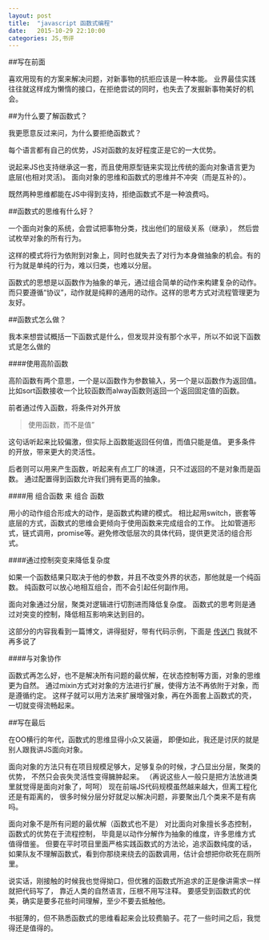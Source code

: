 ```yaml
---
layout: post
title:  "javascript 函数式编程"
date:   2015-10-29 22:10:00
categories: JS,书评
---
```


##写在前面

喜欢用现有的方案来解决问题，对新事物的抗拒应该是一种本能。
业界最佳实践往往就这样成为懒惰的接口，在拒绝尝试的同时，也失去了发掘新事物美好的机会。

##为什么要了解函数式？

我更愿意反过来问，为什么要拒绝函数式？

每个语言都有自己的优势，JS对函数的友好程度正是它的一大优势。

说起来JS也支持继承这一套，而且使用原型链来实现比传统的面向对象语言更为底层(也相对灵活)。
面向对象的思维和函数式的思维并不冲突（而是互补的）。

既然两种思维都能在JS中得到支持，拒绝函数式不是一种浪费吗。

##函数式的思维有什么好？

一个面向对象的系统，会尝试把事物分类，找出他们的层级关系（继承），
然后尝试枚举对象的所有行为。

这样的模式将行为依附到对象上，同时也就失去了对行为本身做抽象的机会。有的行为就是单纯的行为，难以归类，也难以分层。

函数式的思想是以函数作为抽象的单元，通过组合简单的动作来构建复杂的动作。
而只要遵循“协议”，动作就是纯粹的通用的动作。这样的思考方式对流程管理更为友好。

##函数式怎么做？

我本来想尝试概括一下函数式是什么，但发现并没有那个水平，所以不如说下函数式是怎么做的

####使用高阶函数

高阶函数有两个意思，一个是以函数作为参数输入，另一个是以函数作为返回值。
比如sort函数接收一个比较函数而alway函数则返回一个返回固定值的函数。

前者通过传入函数，将条件对外开放
>使用函数，而不是值”

这句话听起来比较偏激，但实际上函数能返回任何值，而值只能是值。
更多条件的开放，带来更大的灵活性。

后者则可以用来产生函数，听起来有点工厂的味道，只不过返回的不是对象而是函数。
通过配置得到函数允许我们拥有更高的抽象。

####用 组合函数 来 组合 函数

用小的动作组合形成大的动作，是函数式构建的模式。
相比起用switch，嵌套等底层的方式，函数式的思维会更倾向于使用函数来完成组合的工作。
比如管道形式，链式调用，promise等。避免修改低层次的具体代码，提供更灵活的组合形式。

####通过控制突变来降低复杂度

如果一个函数结果只取决于他的参数，并且不改变外界的状态，那他就是一个纯函数。
纯函数可以放心地相互组合，而不会引起任何副作用。

面向对象通过分层，聚类对逻辑进行切割进而降低复杂度。
函数式的思考则是通过对突变的控制，降低相互影响来达到目的。

这部分的内容我看到一篇博文，讲得挺好，带有代码示例，下面是
[传送门](http://blog.leapoahead.com/2015/09/19/function-as-first-class-citizen/)
我就不再多说了

####与对象协作

函数式再怎么好，也不是解决所有问题的最优解，在状态控制等方面，对象的思维更为自然。
通过mixin方式对对象的方法进行扩展，使得方法不再依附于对象，而是遵循约定。
这样子就可以用方法来扩展增强对象，再在外面套上函数式的壳，一切就变得流畅起来。

##写在最后

在OO横行的年代，函数式的思维显得小众又装逼，
即便如此，我还是讨厌的就是别人跟我讲JS面向对象。

面向对象的方法只有在项目规模足够大，足够复杂的时候，才凸显出分层，聚类的优势，
不然只会丧失灵活性变得臃肿起来。
（再说这些人一般只是把方法放进类里就觉得是面向对象了，呵呵）
现在前端JS代码规模虽然越来越大，但离工程化还是有距离的，
很多时候分层分好就足以解决问题，非要聚出几个类来不是有病吗。

面向对象不是所有问题的最优解（函数式也不是）
对比面向对象擅长多态控制，函数式的优势在于流程控制，
毕竟是以动作分解作为抽象的维度，许多思维方式值得借鉴。
但要在平时项目里面严格实践函数式的方法论，追求函数纯度的话，
如果队友不理解函数式，看到你那绕来绕去的函数调用，估计会想把你砍死在厕所里。

说实话，刚接触的时候我也觉得拗口，但优雅的函数式所追求的正是像讲需求一样就把代码写了，
靠近人类的自然语言，压根不用写注释。
要感受到函数式的优美，确实是要多花些时间理解，至少不要去抵触他。

书挺薄的，但不熟悉函数式的思维看起来会比较费脑子。花了一些时间之后，我觉得还是值得的。
